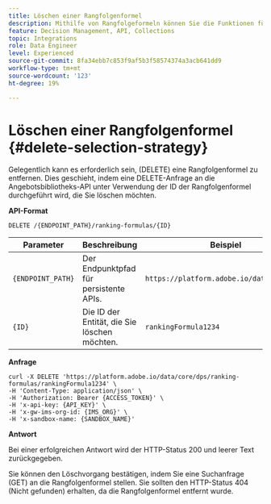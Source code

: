 ```yaml
---
title: Löschen einer Rangfolgenformel
description: Mithilfe von Rangfolgeformeln können Sie die Funktionen für die Bewertung definieren, die zum Sortieren von Elementen verwendet werden.
feature: Decision Management, API, Collections
topic: Integrations
role: Data Engineer
level: Experienced
source-git-commit: 8fa34ebb7c853f9af5b3f58574374a3acb641dd9
workflow-type: tm+mt
source-wordcount: '123'
ht-degree: 19%

---
```


# Löschen einer Rangfolgenformel {#delete-selection-strategy}

Gelegentlich kann es erforderlich sein, (DELETE) eine Rangfolgenformel zu entfernen. Dies geschieht, indem eine DELETE-Anfrage an die Angebotsbibliotheks-API unter Verwendung der ID der Rangfolgenformel durchgeführt wird, die Sie löschen möchten.

**API-Format**

```http
DELETE /{ENDPOINT_PATH}/ranking-formulas/{ID}
```

| Parameter | Beschreibung | Beispiel |
| --------- | ----------- | ------- |
| `{ENDPOINT_PATH}` | Der Endpunktpfad für persistente APIs. | `https://platform.adobe.io/data/core/dps` |
| `{ID}` | Die ID der Entität, die Sie löschen möchten. | `rankingFormula1234` |

**Anfrage**

```shell
curl -X DELETE 'https://platform.adobe.io/data/core/dps/ranking-formulas/rankingFormula1234' \
-H 'Content-Type: application/json' \
-H 'Authorization: Bearer {ACCESS_TOKEN}' \
-H 'x-api-key: {API_KEY}' \
-H 'x-gw-ims-org-id: {IMS_ORG}' \
-H 'x-sandbox-name: {SANDBOX_NAME}'
```

**Antwort**

Bei einer erfolgreichen Antwort wird der HTTP-Status 200 und leerer Text zurückgegeben.

Sie können den Löschvorgang bestätigen, indem Sie eine Suchanfrage (GET) an die Rangfolgenformel stellen. Sie sollten den HTTP-Status 404 (Nicht gefunden) erhalten, da die Rangfolgenformel entfernt wurde.

